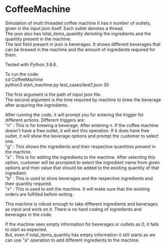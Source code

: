 # CoffeeMachine
Simulation of multi threaded coffee machine
It has n number of outlets, given in the input json itself. Each outlet denotes a thread.  
The json also has total_items_quantity denoting the ingredients and the quantity present in the machine.  
The last field present in json is beverages. It shows different beverages that can be brewed in the machine and the amount of ingredients required for them.  
  
Tested with Python 3.6.6. 
  
To run the code:  
  cd CoffeeMachine    
  python3 start_machine.py test_cases/test1.json 30  
  
The first argument is the path of input json file.  
The second argument is the time required by machine to brew the beverage after acquiring the ingredients.  
  
After running the code, it will prompt you for entering the trigger for different actions. Different triggers are:  
  "n" : This is for brewing a beverage. After entering n. If the coffee machine doesn't have a free outlet, it will exit this operation. If it does have free outlet, it will show the beverage options and prompt the customer to select one.  
  "g" : This shows the ingredients and their respective quantities present in the machine.  
  "a" : This is for adding the ingredients to the machine. After selecting this option, customer will be prompted to select the ingredient name from given options and then value that should be added to the existing quantity of that ingredient.  
  "b" : This is used to show beverages and the respective ingredients and their quantity required.  
  "x" : This is used to exit the machine. It will make sure that the existing orders are fulfilled before exiting.  
   
 This machine is robust enough to take different ingredients and beverages as input and work on it. There is no hard coding of ingredients and beverages in the code.  
   
 If the machine sees empty information for beverages or outlets as 0, it fails to start as expected.   
 But, even if total_items_quantity has empty information it still starts as we can use "a" operation to add different ingredients to the machine.  
